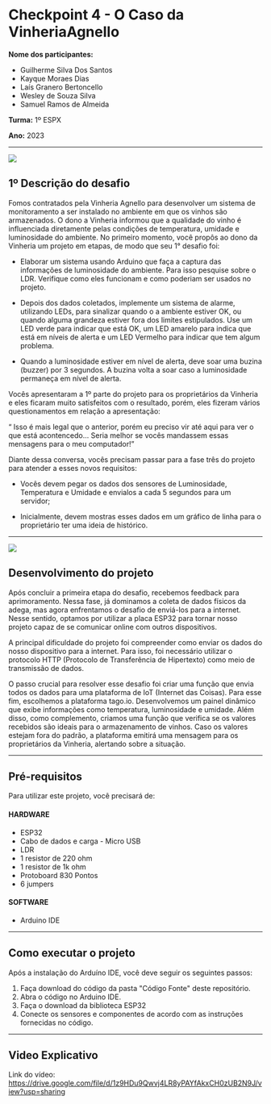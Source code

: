 

# Checkpoint 4 - O Caso da VinheriaAgnello

**Nome dos participantes:**

- Guilherme Silva Dos Santos
- Kayque Moraes Dias
- Laís Granero Bertoncello
- Wesley de Souza Silva
- Samuel Ramos de Almeida

**Turma:** 1º ESPX

**Ano:** 2023
___

<img src="img/Arquitetura de rede(simlificada).png">

## 1º Descrição do desafio

Fomos contratados pela Vinheria Agnello para desenvolver um sistema de monitoramento a ser instalado no ambiente em que os vinhos são armazenados. O dono a Vinheria informou que a qualidade do vinho é influenciada diretamente pelas condições de temperatura, umidade e luminosidade do ambiente. No primeiro momento, você propôs ao dono da Vinheria um projeto em etapas, de modo que seu 1° desafio foi:

   - Elaborar um sistema usando Arduino que faça a captura das informações de luminosidade do ambiente. Para isso pesquise sobre o LDR. Verifique como eles funcionam e como poderiam ser usados no projeto.

   - Depois dos dados coletados, implemente um sistema de alarme, utilizando LEDs, para sinalizar quando o a ambiente estiver OK, ou quando alguma grandeza estiver fora dos limites estipulados. Use um LED verde para indicar que está OK, um LED amarelo para indica que está em níveis de alerta e um LED Vermelho para indicar que tem algum problema.

   - Quando a luminosidade estiver em nível de alerta, deve soar uma buzina (buzzer) por 3 segundos. A buzina volta a soar caso a luminosidade permaneça em nível de alerta.

Vocês apresentaram a 1º parte do projeto para os proprietários da Vinheria e eles ficaram
muito satisfeitos com o resultado, porém, eles fizeram vários questionamentos em relação a
apresentação:

“ Isso é mais legal que o anterior, porém eu preciso vir até aqui para ver o que está acontencedo...
Seria melhor se vocês mandassem essas mensagens para o meu computador!”

Diante dessa conversa, vocês precisam passar para a fase três do projeto para atender a esses
novos requisitos:

- Vocês devem pegar os dados dos sensores de Luminosidade, Temperatura e Umidade e envialos a cada 5 segundos para um servidor;

- Inicialmente, devem mostras esses dados em um gráfico de linha para o proprietário ter uma
ideia de histórico.


___

<img src="img/modelo_logico.png">

## Desenvolvimento do projeto

Após concluir a primeira etapa do desafio, recebemos feedback para aprimoramento. Nessa fase, já dominamos a coleta de dados físicos da adega, mas agora enfrentamos o desafio de enviá-los para a internet. Nesse sentido, optamos por utilizar a placa ESP32 para tornar nosso projeto capaz de se comunicar online com outros dispositivos.

A principal dificuldade do projeto foi compreender como enviar os dados do nosso dispositivo para a internet. Para isso, foi necessário utilizar o protocolo HTTP (Protocolo de Transferência de Hipertexto) como meio de transmissão de dados.

O passo crucial para resolver esse desafio foi criar uma função que envia todos os dados para uma plataforma de IoT (Internet das Coisas). Para esse fim, escolhemos a plataforma tago.io. Desenvolvemos um painel dinâmico que exibe informações como temperatura, luminosidade e umidade. Além disso, como complemento, criamos uma função que verifica se os valores recebidos são ideais para o armazenamento de vinhos. Caso os valores estejam fora do padrão, a plataforma emitirá uma mensagem para os proprietários da Vinheria, alertando sobre a situação.

___
   
## Pré-requisitos

Para utilizar este projeto, você precisará de:

   #### HARDWARE  

   - ESP32
   - Cabo de dados e carga - Micro USB
   - LDR 
   - 1 resistor de 220 ohm
   - 1 resistor de 1k ohm
   - Protoboard 830 Pontos
   - 6 jumpers

   #### SOFTWARE 

   - Arduino IDE

   
___
## Como executar o projeto

Após a instalação do Arduíno IDE, você deve seguir os seguintes passos:

1. Faça download do código da pasta "Código Fonte" deste repositório.
2. Abra o código no Arduino IDE.
4. Faça o download da biblioteca ESP32
3. Conecte os sensores e componentes de acordo com as instruções fornecidas no código.

____

## Video Explicativo
Link do vídeo: https://drive.google.com/file/d/1z9HDu9Qwvj4LR8yPAYfAkxCH0zUB2N9J/view?usp=sharing

